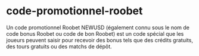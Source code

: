 # code-promotionnel-roobet
Un code promotionnel Roobet NEWUSD (également connu sous le nom de code bonus Roobet ou code de bon Roobet) est un code spécial que les joueurs peuvent saisir pour recevoir des bonus tels que des crédits gratuits, des tours gratuits ou des matchs de dépôt.
